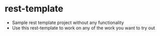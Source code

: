 # rest-template
- Sample rest template project without any functionality
- Use this rest-template to work on any of the work you want to try out
